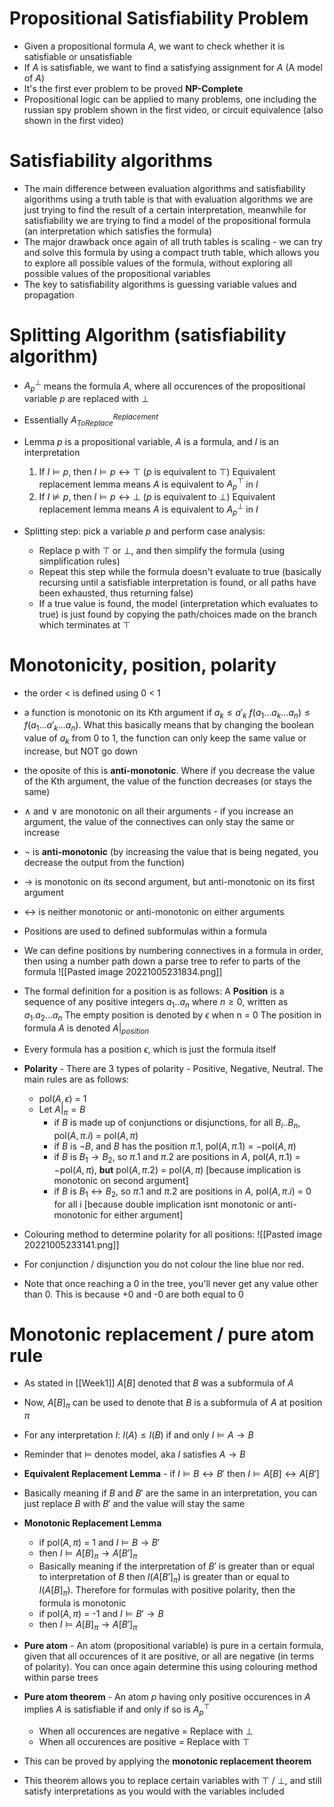 # Propositional Satisfiability Problem
- Given a propositional formula $A$, we want to check whether it is satisfiable or unsatisfiable
- If $A$ is satisfiable, we want to find a satisfying assignment for $A$ (A model of $A$)
- It's the first ever problem to be proved **NP-Complete**
- Propositional logic can be applied to many problems, one including the russian spy problem shown in the first video, or circuit equivalence (also shown in the first video)

# Satisfiability algorithms
- The main difference between evaluation algorithms and satisfiability algorithms using a truth table is that with evaluation algorithms we are just trying to find the result of a certain interpretation, meanwhile for satisfiability we are trying to find  a model of the propositional formula (an interpretation which satisfies the formula)
- The major drawback once again of all truth tables is scaling - we can try and solve this formula by using a compact truth table, which allows you to explore all possible values of the formula, without exploring all possible values of the propositional variables
- The key to satisfiability algorithms is guessing variable values and propagation


# Splitting Algorithm (satisfiability algorithm)
- $A^{\bot}_{p}$ means the formula $A$, where all occurences of the propositional variable $p$ are replaced with $\bot$
- Essentially $A^{Replacement}_{ToReplace}$ 
- Lemma
  $p$ is a propositional variable, $A$ is a formula, and $I$ is an interpretation
  1. If $I \vDash p$, then $I \vDash p \leftrightarrow \top$ ($p$ is equivalent to $\top$)
  Equivalent replacement lemma means $A$ is equivalent to $A^{\top}_{p}$ in $I$
  2. If $I \nvDash p$, then $I \vDash p \leftrightarrow \bot$ ($p$ is equivalent to $\bot$)
  Equivalent replacement lemma means $A$ is equivalent to $A^{\bot}_{p}$ in $I$

- Splitting step: pick a variable $p$ and perform case analysis:
	- Replace p with $\top$ or $\bot$, and then simplify the formula (using simplification rules)
	- Repeat this step while the formula doesn't evaluate to true (basically recursing until a satisfiable interpretation is found, or all paths have been exhausted, thus returning false)
	- If a true value is found, the model (interpretation which evaluates to true) is just found by copying the path/choices made on the branch which terminates at $\top$

# Monotonicity, position, polarity
- the order < is defined using 0 < 1
- a function is monotonic on its Kth argument if $a_k \leq a'_k$ $f(a_1...a_k...a_n) \leq f(a_1...a'_k...a_n)$. What this basically means that by changing the boolean value of $a_k$ from 0 to 1, the function can only keep the same value or increase, but NOT go down
- the oposite of this is **anti-monotonic**. Where if you decrease the value of the Kth argument, the value of the function decreases (or stays the same)
- $\land$ and $\lor$ are monotonic on all their arguments - if you increase an argument, the value of the connectives can only stay the same or increase
- $\neg$ is **anti-monotonic** (by increasing the value that is being negated, you decrease the output from the function)
- $\rightarrow$ is monotonic on its second argument, but anti-monotonic on its first argument
- $\leftrightarrow$ is neither monotonic or anti-monotonic on either arguments

- Positions are used to defined subformulas within a formula
- We can define positions by numbering connectives in a formula in order, then using a number path down a parse tree to refer to parts of the formula
![[Pasted image 20221005231834.png]]

- The formal definition for a position is as follows:
  A **Position** is a sequence of any positive integers $a_1 .. a_n$ where $n\geq 0$, written as $a_1 . a_2 ... a_n$
  The empty position is denoted by $\epsilon$ when n = 0
  The position in formula $A$ is denoted $A|_{position}$

- Every formula has a position $\epsilon$, which is just the formula itself

- **Polarity** - There are 3 types of polarity - Positive, Negative, Neutral. The main rules are as follows:
	- pol($A,\epsilon$) = 1
	- Let $A|_\pi = B$
		- if $B$ is made up of conjunctions or disjunctions, for all $B_i .. B_n$, pol($A,\pi.i$) = pol($A,\pi$)
		- if $B$ is $\neg B$, and $B$ has the position $\pi.1$, pol($A,\pi.1$) = $-$pol($A,\pi$)
		- if $B$ is $B_1 \rightarrow B_2$, so $\pi.1$ and $\pi.2$ are positions in $A$, pol($A,\pi.1$) = $-$pol($A,\pi$), **but** pol($A,\pi.2$) = pol($A,\pi$) [because implication is monotonic on second argument]
		- if $B$ is $B_1 \leftrightarrow B_2$, so $\pi.1$ and $\pi.2$ are positions in $A$, pol($A,\pi.i$) = 0 for all i [because double implication isnt monotonic or anti-monotonic for either argument]

- Colouring method to determine polarity for all positions:
![[Pasted image 20221005233141.png]]

- For conjunction / disjunction you do not colour the line blue nor red.
- Note that once reaching a 0 in the tree, you'll never get any value other than 0. This is because +0 and -0 are both equal to 0

# Monotonic replacement / pure atom rule

- As stated in [[Week1]] $A[B]$ denoted that $B$ was a subformula of $A$
- Now, $A[B]_\pi$ can be used to denote that $B$ is a subformula of $A$ at position $\pi$
- For any interpretation $I$:
	  $I(A) \leq I(B)$ if and only $I \vDash A \rightarrow B$
- Reminder that $\vDash$ denotes model, aka $I$ satisfies $A\rightarrow B$


- **Equivalent Replacement Lemma** - if $I \vDash B \leftrightarrow B'$ then $I \vDash A[B] \leftrightarrow A[B']$
- Basically meaning if $B$ and $B'$ are the same in an interpretation, you can just replace $B$ with $B'$ and the value will stay the same

- **Monotonic Replacement Lemma** 
	- if pol($A,\pi$) = 1 and $I\vDash B\rightarrow B'$ 
	- then $I \vDash A[B]_\pi \rightarrow A[B']_\pi$ 
	- Basically meaning if the interpretation of $B'$ is greater than or equal to interpretation of $B$ then $I(A[B']_\pi)$ is greater than or equal to $I(A[B]_\pi)$. Therefore for formulas with positive polarity, then the formula is monotonic
	- if pol($A,\pi$) = -1 and $I\vDash B'\rightarrow B$
	- then $I \vDash A[B]_\pi \rightarrow A[B']_\pi$ 

- **Pure atom** - An atom (propositional variable) is pure in a certain formula, given that all occurences of it are positive, or all are negative (in terms of polarity). You can once again determine this using colouring method within parse trees
- **Pure atom theorem** - An atom *p* having only positive occurences in $A$ implies $A$ is satisfiable if and only if so is $A^\top_p$
	- When all occurences are negative = Replace with $\bot$
	- When all occurences are positive = Replace with $\top$
- This can be proved by applying the **monotonic replacement theorem**
- This theorem allows you to replace certain variables with $\top$ / $\bot$, and still satisfy interpretations as you would with the variables included